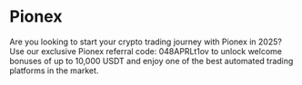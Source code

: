 # Pionex
Are you looking to start your crypto trading journey with Pionex in 2025? Use our exclusive Pionex referral code: 048APRLt1ov to unlock welcome bonuses of up to 10,000 USDT and enjoy one of the best automated trading platforms in the market.
